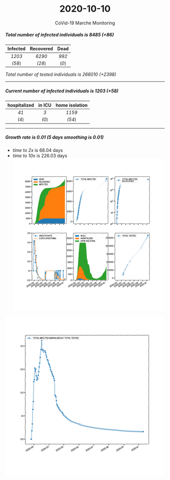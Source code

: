 <div align='center'>

# 2020-10-10
CoVid-19 Marche Monitoring
</div>

##### Total number of infected individuals is 8485 (+86)
Infected | Recovered | Dead
:---: | :---: | :---:
*1203* | *6290* | *992*
*(58*) | *(28*) | (*0*)

*Total number of tested individuals is 266010 (+2398)*
***
##### Current number of infected individuals is 1203 (+58)
hospitalized | in ICU | home isolation
:---: | :---: | :---:
*41* |*3* |*1159*
*(4*) |*(0*) |*(54*)
***
##### Growth rate is 0.01 (5 days smoothing is 0.01)
- *time to 2x* is 68.04 days
- *time to 10x* is 226.03 days
![stats][stats]

![infected_normalized][infected_normalized]

[stats]: stats_Marche.png
[infected_normalized]: infected_normalized_Marche.png

